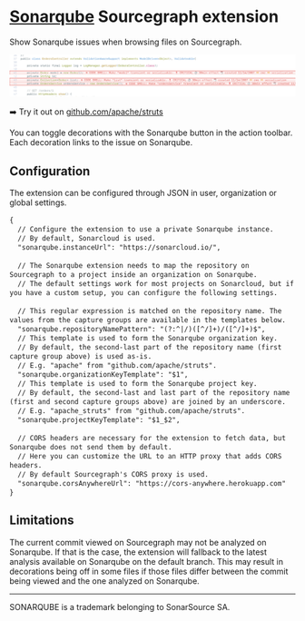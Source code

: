 # [Sonarqube](https://www.sonarqube.org/) Sourcegraph extension

Show Sonarqube issues when browsing files on Sourcegraph.

<p>
<picture>
<source srcset="https://raw.githubusercontent.com/sourcegraph/sourcegraph-sonarqube/main/images/screenshot_dark.png" media="(prefers-color-scheme: dark)">
<source srcset="https://raw.githubusercontent.com/sourcegraph/sourcegraph-sonarqube/main/images/screenshot_light.png" media="(prefers-color-scheme: light)">
<img src="https://raw.githubusercontent.com/sourcegraph/sourcegraph-sonarqube/main/images/screenshot_light.png" alt="Screenshot">
</picture>
</p>

➡️ Try it out on [github.com/apache/struts](https://sourcegraph.com/github.com/apache/struts/-/blob/apps/rest-showcase/src/main/java/org/demo/rest/example/OrdersController.java)

You can toggle decorations with the Sonarqube button in the action toolbar.
Each decoration links to the issue on Sonarqube.

## Configuration

The extension can be configured through JSON in user, organization or global settings.

```jsonc
{
  // Configure the extension to use a private Sonarqube instance.
  // By default, Sonarcloud is used.
  "sonarqube.instanceUrl": "https://sonarcloud.io/",

  // The Sonarqube extension needs to map the repository on Sourcegraph to a project inside an organization on Sonarqube.
  // The default settings work for most projects on Sonarcloud, but if you have a custom setup, you can configure the following settings.

  // This regular expression is matched on the repository name. The values from the capture groups are available in the templates below.
  "sonarqube.repositoryNamePattern": "(?:^|/)([^/]+)/([^/]+)$",
  // This template is used to form the Sonarqube organization key.
  // By default, the second-last part of the repository name (first capture group above) is used as-is.
  // E.g. "apache" from "github.com/apache/struts".
  "sonarqube.organizationKeyTemplate": "$1",
  // This template is used to form the Sonarqube project key.
  // By default, the second-last and last part of the repository name (first and second capture groups above) are joined by an underscore.
  // E.g. "apache_struts" from "github.com/apache/struts".
  "sonarqube.projectKeyTemplate": "$1_$2",

  // CORS headers are necessary for the extension to fetch data, but Sonarqube does not send them by default.
  // Here you can customize the URL to an HTTP proxy that adds CORS headers.
  // By default Sourcegraph's CORS proxy is used.
  "sonarqube.corsAnywhereUrl": "https://cors-anywhere.herokuapp.com"
}
```

## Limitations

The current commit viewed on Sourcegraph may not be analyzed on Sonarqube.
If that is the case, the extension will fallback to the latest analysis available on Sonarqube on the default branch.
This may result in decorations being off in some files if those files differ between the commit being viewed and the one analyzed on Sonarqube.

---

SONARQUBE is a trademark belonging to SonarSource SA.
